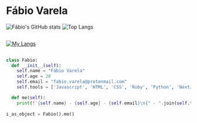 # Fábio Varela

![Fábio's GitHub stats](https://github-readme-stats.vercel.app/api?username=FabioVV&show_icons=true&theme=synthwave)
![Top Langs](https://github-readme-stats.vercel.app/api/top-langs/?username=FabioVV&layout=donut&theme=synthwave)

##
[![My Langs](https://skillicons.dev/icons?i=js,html,css,python,nextjs,react,django,flask,ruby)](https://skillicons.dev)


##
```python
class Fabio:
  def __init__(self):
    self.name = "Fábio Varela"
    self.age = 20
    self.email = "fabio.varela@protonmail.com"
    self.tools = ['Javascript', 'HTML', 'CSS', 'Ruby', 'Python', 'NextJS', 'ReactJS', 'Django', 'Flask']

  def me(self):
    print(f'{self.name} - {self.age} - {self.email}\n{" - ".join(self.tools)}')
    
i_as_object = Fabio().me()
```
